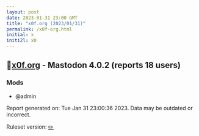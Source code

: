 ```yaml
---
layout: post
date: 2023-01-31 23:00 GMT
title: "x0f.org (2023/01/31)"
permalink: /x0f-org.html
initial: x
initi2l: x0
---
```


## 🐘[x0f.org](https://x0f.org) - Mastodon 4.0.2 (reports 18 users)

### Mods
 * @admin

Report generated on: Tue Jan 31 23:00:36 2023. Data may be outdated or incorrect.

Ruleset version: [✏️](/version-pencil)

